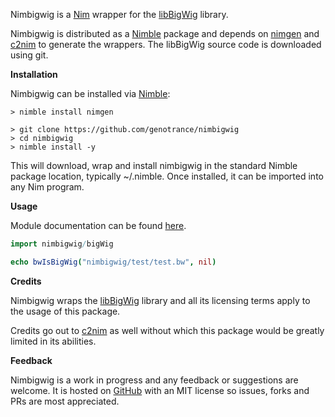 Nimbigwig is a [Nim](https://nim-lang.org/) wrapper for the [libBigWig](https://github.com/dpryan79/libBigWig) library.

Nimbigwig is distributed as a [Nimble](https://github.com/nim-lang/nimble) package and depends on [nimgen](https://github.com/genotrance/nimgen) and [c2nim](https://github.com/nim-lang/c2nim/) to generate the wrappers. The libBigWig source code is downloaded using git.

__Installation__

Nimbigwig can be installed via [Nimble](https://github.com/nim-lang/nimble):

```
> nimble install nimgen

> git clone https://github.com/genotrance/nimbigwig
> cd nimbigwig
> nimble install -y
```

This will download, wrap and install nimbigwig in the standard Nimble package location, typically ~/.nimble. Once installed, it can be imported into any Nim program.

__Usage__

Module documentation can be found [here](http://nimgen.genotrance.com/nimbigwig).

```nim
import nimbigwig/bigWig

echo bwIsBigWig("nimbigwig/test/test.bw", nil)
```

__Credits__

Nimbigwig wraps the [libBigWig](https://github.com/dpryan79/libBigWig) library and all its licensing terms apply to the usage of this package.

Credits go out to [c2nim](https://github.com/nim-lang/c2nim/) as well without which this package would be greatly limited in its abilities.

__Feedback__

Nimbigwig is a work in progress and any feedback or suggestions are welcome. It is hosted on [GitHub](https://github.com/genotrance/nimbigwig) with an MIT license so issues, forks and PRs are most appreciated.
